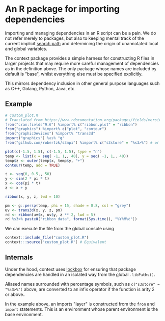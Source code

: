 # An R package for importing dependencies

Importing and managing dependencies in an R script can be a pain. We do not refer merely
to packages, but also to keeping mental track of the current implicit [search path](http://stat.ethz.ch/R-manual/R-devel/library/base/html/search.html)
and determining the origin of unannotated local and global variables.

The context package provides a simple harness for constructing R files in larger
projects that may require more careful management of dependencies as in
the definition above. The only package whose names are included by 
default is "base", whilst everything else must be specified explicitly.

This mirrors dependency inclusion in other general purpose languages such as
C++, Golang, Python, Java, etc.

## Example

```r
# custom_plot.R
# Translated from https://www.rdocumentation.org/packages/fields/versions/9.6/topics/ribbon.plot
from("cran:fields^9.6") %import% c("ribbon.plot" = "ribbon")
from("graphics") %import% c("plot", "contour")
from("graphicDevices") %import% "trans3d"
import("graphics") %as% "g"
from("github.com/robertzk/s3mpi") %import% c("s3store" = "%s3>%") # or %import% "s3store" %as% "%s3>%"

plot(c(-1.5, 1.5), c(-1.5, 1.5), type = "n")
temp <- list(x = seq( -1, 1,, 40), y = seq( -1, 1,, 40))
temp$z <- outer(temp$x, temp$y, "+")
contour(temp, add = TRUE)

t <- seq(0, 0.5,, 50)
y <- sin(2 * pi * t)
x <- cos(pi * t)
z <- x + y

ribbon(x, y, z, lwd = 10)

pm <- g::persp(temp, phi = 15, shade = 0.8, col = "grey") 
uv <- trans3d(x, y, z, pm)
rd <- ribbon(uv$x, uv$y, z ** 2, lwd = 5)
rd %s3>% paste0("ribbon_data", format(Sys.time(), "%Y%M%d"))
```

We can execute the file from the global console using

```r
context::include_file("custom_plot.R")
context:::source("custom_plot.R") # Equivalent
```

## Internals

Under the hood, context uses [lockbox](https://github.com/robertzk/lockbox) for ensuring
that package dependencies are handled in an isolated way from the global `.libPaths()`.

Aliased names surrounded with percentage symbols, such as `c("s3store" = "%s3>%")` above,
are converted to an infix operator if the function is arity 2 or above..

In the example above, an imports "layer" is constructed from the `from` and `import`
statements. This is an environment whose parent environment is the base environment.
